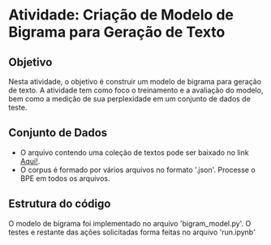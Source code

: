 # Atividade: Criação de Modelo de Bigrama para Geração de Texto

## Objetivo

Nesta atividade, o objetivo é construir um modelo de bigrama para geração de texto. A atividade tem como foco o treinamento e a avaliação do modelo, bem como a medição de sua perplexidade em um conjunto de dados de teste.

## Conjunto de Dados

- O arquivo contendo uma coleção de textos pode ser baixado no link [Aqui!](https://unbbr-my.sharepoint.com/:u:/g/personal/thiagodepaulo_unb_br/ETRbkBjaKihNmsQI0eWq9RkB3I9tE-SluKccadGOFJYqmA?e=V9k4Vb).
- O corpus é formado por vários arquivos no formato '.json'. Processe o BPE em todos os arquivos. 

## Estrutura do código

O modelo de bigrama foi implementado no arquivo 'bigram_model.py'.
O testes e restante das ações solicitadas forma feitas no arquivo 'run.ipynb'